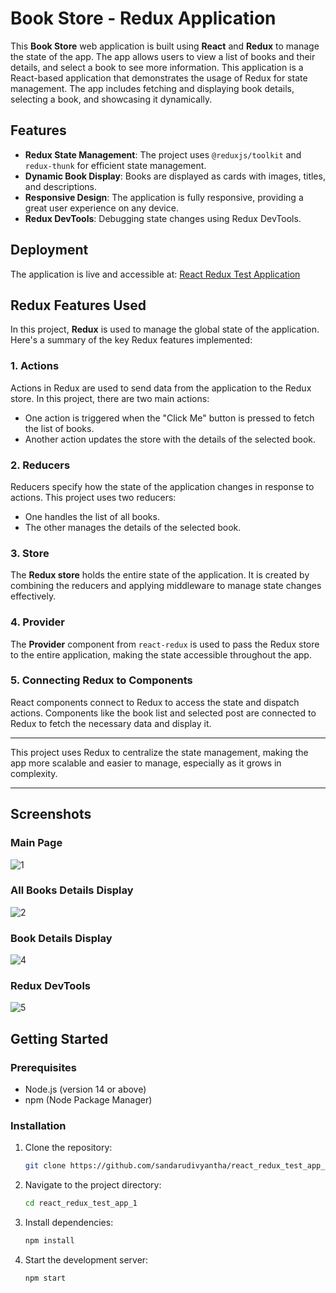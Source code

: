 # Book Store - Redux Application

This **Book Store** web application is built using **React** and **Redux** to manage the state of the app. The app allows users to view a list of books and their details, and select a book to see more information. This application is a React-based application that demonstrates the usage of Redux for state management. The app includes fetching and displaying book details, selecting a book, and showcasing it dynamically.

## Features
- **Redux State Management**: The project uses `@reduxjs/toolkit` and `redux-thunk` for efficient state management.
- **Dynamic Book Display**: Books are displayed as cards with images, titles, and descriptions.
- **Responsive Design**: The application is fully responsive, providing a great user experience on any device.
- **Redux DevTools**: Debugging state changes using Redux DevTools.

## Deployment
The application is live and accessible at:
[React Redux Test Application](https://sandarudivyantha.github.io/react_redux_test_application_1/)

## Redux Features Used

In this project, **Redux** is used to manage the global state of the application. Here's a summary of the key Redux features implemented:

### 1. **Actions**
Actions in Redux are used to send data from the application to the Redux store. In this project, there are two main actions:
- One action is triggered when the "Click Me" button is pressed to fetch the list of books.
- Another action updates the store with the details of the selected book.

### 2. **Reducers**
Reducers specify how the state of the application changes in response to actions. This project uses two reducers:
- One handles the list of all books.
- The other manages the details of the selected book.

### 3. **Store**
The **Redux store** holds the entire state of the application. It is created by combining the reducers and applying middleware to manage state changes effectively.

### 4. **Provider**
The **Provider** component from `react-redux` is used to pass the Redux store to the entire application, making the state accessible throughout the app.

### 5. **Connecting Redux to Components**
React components connect to Redux to access the state and dispatch actions. Components like the book list and selected post are connected to Redux to fetch the necessary data and display it.

---

This project uses Redux to centralize the state management, making the app more scalable and easier to manage, especially as it grows in complexity.

---

## Screenshots

### Main Page
![1](https://github.com/user-attachments/assets/abc4e79b-1f03-45a7-9fe1-a3bea5be682c)

### All Books Details Display
![2](https://github.com/user-attachments/assets/ca8a1944-07fa-4071-baa6-4ce42e99a4d8)

### Book Details Display
![4](https://github.com/user-attachments/assets/832524ae-9ee0-4f68-9991-bd46a263bfed)

### Redux DevTools
![5](https://github.com/user-attachments/assets/6f5fecef-0ba2-4d3f-8ba1-4f60230ec275)


## Getting Started

### Prerequisites
- Node.js (version 14 or above)
- npm (Node Package Manager)

### Installation
1. Clone the repository:
   ```bash
   git clone https://github.com/sandarudivyantha/react_redux_test_app_1.git
   ```
2. Navigate to the project directory:
   ```bash
   cd react_redux_test_app_1
   ```
3. Install dependencies:
   ```bash
   npm install
   ```
4. Start the development server:
   ```bash
   npm start
   ```

